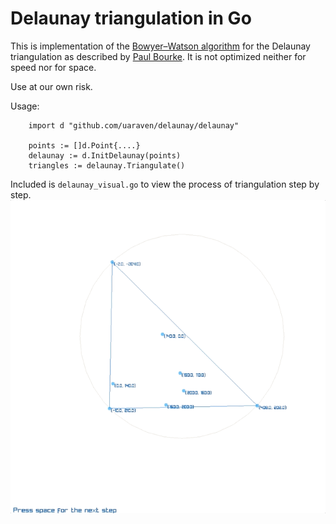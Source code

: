 # Delaunay triangulation in Go

This is implementation of the [Bowyer–Watson algorithm](https://en.wikipedia.org/wiki/Bowyer%E2%80%93Watson_algorithm) for the Delaunay triangulation as 
described by [Paul Bourke](http://paulbourke.net/papers/triangulate/). It is not optimized neither for speed nor for space.

Use at our own risk.

Usage:

```
    import d "github.com/uaraven/delaunay/delaunay"

    points := []d.Point{....}
    delaunay := d.InitDelaunay(points)
    triangles := delaunay.Triangulate()
```


Included is `delaunay_visual.go` to view the process of triangulation step by step.
![](visual.gif)